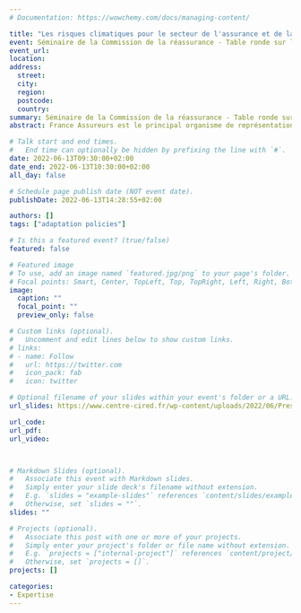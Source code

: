 ```yaml
---
# Documentation: https://wowchemy.com/docs/managing-content/

title: "Les risques climatiques pour le secteur de l'assurance et de la réassurance"
event: Séminaire de la Commission de la réassurance - Table ronde sur l'impact du changement climatique
event_url:
location:
address:
  street:
  city:
  region:
  postcode:
  country:
summary: Séminaire de la Commission de la réassurance - Table ronde sur l'impact du changement climatique
abstract: France Assureurs est le principal organisme de représentation professionnelle des entreprises d’assurance en France.

# Talk start and end times.
#   End time can optionally be hidden by prefixing the line with `#`.
date: 2022-06-13T09:30:00+02:00
date_end: 2022-06-13T10:30:00+02:00
all_day: false

# Schedule page publish date (NOT event date).
publishDate: 2022-06-13T14:28:55+02:00

authors: []
tags: ["adaptation policies"]

# Is this a featured event? (true/false)
featured: false

# Featured image
# To use, add an image named `featured.jpg/png` to your page's folder. 
# Focal points: Smart, Center, TopLeft, Top, TopRight, Left, Right, BottomLeft, Bottom, BottomRight.
image:
  caption: ""
  focal_point: ""
  preview_only: false

# Custom links (optional).
#   Uncomment and edit lines below to show custom links.
# links:
# - name: Follow
#   url: https://twitter.com
#   icon_pack: fab
#   icon: twitter

# Optional filename of your slides within your event's folder or a URL.
url_slides: https://www.centre-cired.fr/wp-content/uploads/2022/06/Presentation_viguie_june_2022.pdf

url_code:
url_pdf:
url_video:



# Markdown Slides (optional).
#   Associate this event with Markdown slides.
#   Simply enter your slide deck's filename without extension.
#   E.g. `slides = "example-slides"` references `content/slides/example-slides.md`.
#   Otherwise, set `slides = ""`.
slides: ""

# Projects (optional).
#   Associate this post with one or more of your projects.
#   Simply enter your project's folder or file name without extension.
#   E.g. `projects = ["internal-project"]` references `content/project/deep-learning/index.md`.
#   Otherwise, set `projects = []`.
projects: []

categories:
- Expertise
---
```

